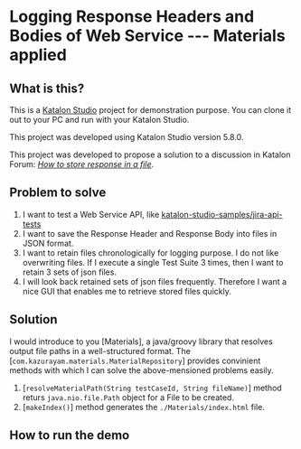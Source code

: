 Logging Response Headers and Bodies of Web Service --- Materials applied
========

## What is this?

This is a [Katalon Studio](https://www.katalon.com/) project for demonstration purpose.
You can clone it out to your PC and run with your Katalon Studio.

This project was developed using Katalon Studio version 5.8.0.

This project was developed to propose a solution to a discussion in Katalon Forum:
[*How to store response in a file*](https://forum.katalon.com/discussion/10209/how-to-store-response-in-a-file).

## Problem to solve

1. I want to test a Web Service API, like [katalon-studio-samples/jira-api-tests](https://github.com/katalon-studio-samples/jira-api-tests)
2. I want to save the Response Header and Response Body into files in JSON format.
3. I want to retain files chronologically for logging purpose. I do not like overwriting files. If I execute a single Test Suite 3 times, then I want to retain 3 sets of json files.
4. I will look back retained sets of json files frequently. Therefore I want a nice GUI that enables me to retrieve stored files quickly.

## Solution

I would introduce to you [Materials], a java/groovy library that resolves output file paths in a well-structured format. The  [`com.kazurayam.materials.MaterialRepository`] provides convinient methods with which I can solve the above-mensioned problems easily.

1. [`resolveMaterialPath(String testCaseId, String fileName)`] method returs `java.nio.file.Path` object for a File to be created.
2. [`makeIndex()`] method generates the `./Materials/index.html` file.

## How to run the demo

  
